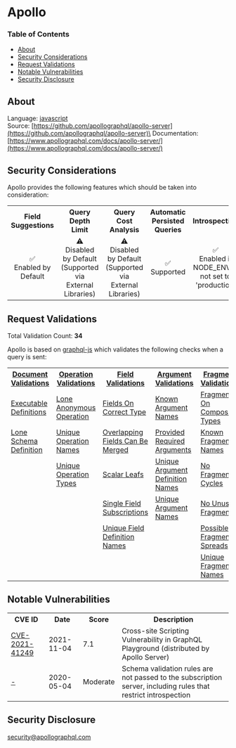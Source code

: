 # Apollo

### Table of Contents
* [About](#About)
* [Security Considerations](#Security-Considerations)
* [Request Validations](#Request-Validations)
* [Notable Vulnerabilities](#Notable-Vulnerabilties)
* [Security Disclosure](#Security-Disclosure)

## About
Language: [javascript](https://www.javascript.com/)\
Source: [https://github.com/apollographql/apollo-server](https://github.com/apollographql/apollo-server)\
Documentation: [https://www.apollographql.com/docs/apollo-server/](https://www.apollographql.com/docs/apollo-server/)

## Security Considerations
Apollo provides the following features which should be taken into consideration:

<table>
	<tr>
		<th align="center">Field Suggestions</th>
		<th align="center">Query Depth Limit</th>
		<th align="center">Query Cost Analysis</th>
		<th align="center">Automatic Persisted Queries</th>
		<th align="center">Introspection</th>
		<th align="center">Debug Mode</th>
		<th align="center">Batch Requests</th>
	</tr>
	<tr>
		<td align="center">✅<br>Enabled by Default</td>
		<td align="center">⚠️<br>Disabled by Default (Supported via External Libraries)</td>
		<td align="center">⚠️<br>Disabled by Default (Supported via External Libraries)</td>
		<td align="center">✅<br>Supported</td>
		<td align="center">✅<br>Enabled if NODE_ENV is not set to 'production' </td>
		<td align="center">✅<br>exception.stacktrace exists if NODE_ENV is not set to 'production' or 'test' </td>
		<td align="center">✅<br>Enabled by Default</td>
	</tr>
</table>

## Request Validations
Total Validation Count: **34**

Apollo is based on [graphql-js](https://github.com/graphql/graphql-js) which validates the following checks when a query is sent:

<table>
	<tr>
		<th><a href="https://spec.graphql.org/October2021/#sec-Documents">Document Validations</a></th>
		<th><a href="https://spec.graphql.org/October2021/#sec-Validation.Operations">Operation Validations</a></th>
		<th><a href="https://spec.graphql.org/October2021/#sec-Validation.Fields">Field Validations</a></th>
		<th><a href="https://spec.graphql.org/October2021/#sec-Validation.Arguments">Argument Validations</a></th>
		<th><a href="https://spec.graphql.org/October2021/#sec-Validation.Fragments">Fragment Validations</a></th>
		<th><a href="https://spec.graphql.org/October2021/#sec-Values">Value Validations</a></th>
		<th><a href="https://spec.graphql.org/October2021/#sec-Validation.Directives">Directive Validations</a></th>
		<th><a href="https://spec.graphql.org/October2021/#sec-Validation.Variables">Variable Validations</a></th>
		<th>Misc. Validations</th>
	</tr>
	<tr>
		<td><a href="https://github.com/graphql/graphql-js/blob/main/src/validation/rules/ExecutableDefinitionsRule.ts">Executable Definitions</a></td>
		<td><a href="https://github.com/graphql/graphql-js/blob/main/src/validation/rules/LoneAnonymousOperationRule.ts">Lone Anonymous Operation</a></td>
		<td><a href="https://github.com/graphql/graphql-js/blob/main/src/validation/rules/FieldsOnCorrectTypeRule.ts">Fields On Correct Type</a></td>
		<td><a href="https://github.com/graphql/graphql-js/blob/main/src/validation/rules/KnownArgumentNamesRule.ts">Known Argument Names</a></td>
		<td><a href="https://github.com/graphql/graphql-js/blob/main/src/validation/rules/FragmentsOnCompositeTypesRule.ts">Fragments On Composite Types</a></td>
		<td><a href="https://github.com/graphql/graphql-js/blob/main/src/validation/rules/KnownTypeNamesRule.ts">Known Type Names</a></td>
		<td><a href="https://github.com/graphql/graphql-js/blob/main/src/validation/rules/KnownDirectivesRule.ts">Known Directives</a></td>
		<td><a href="https://github.com/graphql/graphql-js/blob/main/src/validation/rules/NoUndefinedVariablesRule.ts">No Undefined Variables</a></td>
		<td><a href=""></a></td>
	</tr>
	<tr>
		<td><a href="https://github.com/graphql/graphql-js/blob/main/src/validation/rules/LoneSchemaDefinitionRule.ts">Lone Schema Definition</a></td>
		<td><a href="https://github.com/graphql/graphql-js/blob/main/src/validation/rules/UniqueOperationNamesRule.ts">Unique Operation Names</a></td>
		<td><a href="https://github.com/graphql/graphql-js/blob/main/src/validation/rules/OverlappingFieldsCanBeMergedRule.ts">Overlapping Fields Can Be Merged</a></td>
		<td><a href="https://github.com/graphql/graphql-js/blob/main/src/validation/rules/ProvidedRequiredArgumentsRule.ts">Provided Required Arguments</a></td>
		<td><a href="https://github.com/graphql/graphql-js/blob/main/src/validation/rules/KnownFragmentNamesRule.ts">Known Fragment Names</a></td>
		<td><a href="https://github.com/graphql/graphql-js/blob/main/src/validation/rules/PossibleTypeExtensionsRule.ts">Possible Type Extensions</a></td>
		<td><a href="https://github.com/graphql/graphql-js/blob/main/src/validation/rules/UniqueDirectiveNamesRule.ts">Unique Directive Names</a></td>
		<td><a href="https://github.com/graphql/graphql-js/blob/main/src/validation/rules/NoUnusedVariablesRule.ts">No Unused Variables</a></td>
		<td><a href=""></a></td>
	</tr>
	<tr>
		<td><a href=""></a></td>
		<td><a href="https://github.com/graphql/graphql-js/blob/main/src/validation/rules/UniqueOperationNamesRule.ts">Unique Operation Types</a></td>
		<td><a href="https://github.com/graphql/graphql-js/blob/main/src/validation/rules/ScalarLeafsRule.ts">Scalar Leafs</a></td>
		<td><a href="https://github.com/graphql/graphql-js/blob/main/src/validation/rules/UniqueArgumentDefinitionNamesRule.ts">Unique Argument Definition Names</a></td>
		<td><a href="https://github.com/graphql/graphql-js/blob/main/src/validation/rules/NoFragmentCyclesRule.ts">No Fragment Cycles</a></td>
		<td><a href="https://github.com/graphql/graphql-js/blob/main/src/validation/rules/UniqueEnumValueNamesRule.ts">Unique Enum Value Names</a></td>
		<td><a href="https://github.com/graphql/graphql-js/blob/main/src/validation/rules/UniqueDirectivesPerLocationRule.ts">Unique Directives Per Location</a></td>
		<td><a href="https://github.com/graphql/graphql-js/blob/main/src/validation/rules/UniqueVariableNamesRule.ts">Unique Variable Names</a></td>
		<td><a href=""></a></td>
	</tr>
	<tr>
		<td><a href=""></a></td>
		<td><a href=""></a></td>
		<td><a href="https://github.com/graphql/graphql-js/blob/main/src/validation/rules/SingleFieldSubscriptionsRule.ts">Single Field Subscriptions</a></td>
		<td><a href="https://github.com/graphql/graphql-js/blob/main/src/validation/rules/UniqueArgumentNamesRule.ts">Unique Argument Names</a></td>
		<td><a href="https://github.com/graphql/graphql-js/blob/main/src/validation/rules/NoUnusedFragmentsRule.ts">No Unused Fragments</a></td>
		<td><a href="https://github.com/graphql/graphql-js/blob/main/src/validation/rules/UniqueTypeNamesRule.ts">Unique Type Names</a></td>
		<td><a href=""></a></td>
		<td><a href="https://github.com/graphql/graphql-js/blob/main/src/validation/rules/VariablesAreInputTypesRule.ts">Variables Are Input Types</a></td>
		<td><a href=""></a></td>
	</tr>
	<tr>
		<td><a href=""></a></td>
		<td><a href=""></a></td>
		<td><a href="https://github.com/graphql/graphql-js/blob/main/src/validation/rules/UniqueFieldDefinitionNamesRule.ts">Unique Field Definition Names</a></td>
		<td><a href=""></a></td>
		<td><a href="https://github.com/graphql/graphql-js/blob/main/src/validation/rules/PossibleFragmentSpreadsRule.ts">Possible Fragment Spreads</a></td>
		<td><a href="https://github.com/graphql/graphql-js/blob/main/src/validation/rules/ValuesOfCorrectTypeRule.ts">Values Of Correct Type</a></td>
		<td><a href=""></a></td>
		<td><a href="https://github.com/graphql/graphql-js/blob/main/src/validation/rules/VariablesInAllowedPositionRule.ts">Variables In Allowed Position</a></td>
		<td><a href=""></a></td>
	</tr>
	<tr>
		<td><a href=""></a></td>
		<td><a href=""></a></td>
		<td><a href=""></a></td>
		<td><a href=""></a></td>
		<td><a href="https://github.com/graphql/graphql-js/blob/main/src/validation/rules/UniqueFragmentNamesRule.ts">Unique Fragment Names</a></td>
		<td><a href="https://github.com/graphql/graphql-js/blob/main/src/validation/rules/UniqueInputFieldNamesRule.ts">Unique Input Field Names</a></td>
		<td><a href=""></a></td>
		<td><a href=""></a></td>
		<td><a href=""></a></td>
	</tr>
</table>

## Notable Vulnerabilities

<table>
	<tr>
		<th>CVE ID</th>
		<th>Date</th>
		<th>Score</th>
		<th>Description</th>
	</tr>
	<tr>
		<td><a href="https://github.com/apollographql/apollo-server/security/advisories/GHSA-qm7x-rc44-rrqw">CVE-2021-41249</a></td>
		<td>2021-11-04</td>
		<td>7.1</td>
		<td>Cross-site Scripting Vulnerability in GraphQL Playground (distributed by Apollo Server)</td>
	</tr>
	<tr>
		<td><a href="https://github.com/apollographql/apollo-server/security/advisories/GHSA-w42g-7vfc-xf37">-</a></td>
		<td>2020-05-04</td>
		<td>Moderate</td>
		<td>Schema validation rules are not passed to the subscription server, including rules that restrict introspection</td>
	</tr>
</table>

## Security Disclosure
security@apollographql.com
